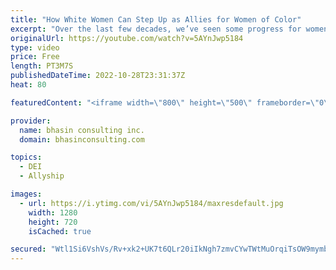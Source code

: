 ```yaml
---
title: "How White Women Can Step Up as Allies for Women of Color"
excerpt: "Over the last few decades, we’ve seen some progress for women in the workplace, but one gender equity area where we continue to lag is the inclusion of Women of Color. In the spirit of #womenempoweringwomen, it’s time for more white women to step up as active and effective allies for Women of Color!"
originalUrl: https://youtube.com/watch?v=5AYnJwp5184
type: video
price: Free
length: PT3M7S
publishedDateTime: 2022-10-28T23:31:37Z
heat: 80

featuredContent: "<iframe width=\"800\" height=\"500\" frameborder=\"0\" src=\"https://www.youtube.com/embed/5AYnJwp5184\" allow=\"accelerometer; autoplay; encrypted-media; gyroscope; picture-in-picture\" allowfullscreen></iframe>"

provider:
  name: bhasin consulting inc.
  domain: bhasinconsulting.com

topics:
  - DEI
  - Allyship

images:
  - url: https://i.ytimg.com/vi/5AYnJwp5184/maxresdefault.jpg
    width: 1280
    height: 720
    isCached: true

secured: "Wtl1Si6VshVs/Rv+xk2+UK7t6QLr20iIkNgh7zmvCYwTWtMuOrqiTsOW9mymb9FpwJZp1VEssxyUspQ8+XyCZKWAmsKYLr5rmWLq7KE4DucDkr+6w7qpH26P15Za2RkDPUWeQXe0aGgYU9V1qClQcuKYvJMqqIoYn74yy2fkPs6XqIuE1N9DFUZuxbuV/gOYm8QH7qVJBPbaLNE+DyLA03yN5xpjVJ6MDAggcHuT94cxQs1QqVsFkFgBOJo4XjfsbIBVZM6AkEHlFpO8oPrbHppYYgfFZP3ySDtnC4lu/DCzGfoH+Oo+TXsiNP0VF8hxKoh3cUBhh1H6viEVsE4FGvxTh9OEWdLJr3QyDagwKnZe5MJ3n/XDIca3cfQzvu9hG4JPIApGYiFdvqSiK+YJZf1E7IP/OWMLtKU9fctn+dU=;uPSKLQx7A/eaEfLNXzf3tQ=="
---
```


